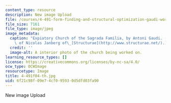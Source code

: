 ```yaml
---
content_type: resource
description: New image Upload
file: /courses/4-491-form-finding-and-structural-optimization-gaudi-workshop-fall-2004/6f21c98f09e74cf095930d5dfd03fa90_4-491f04-th.jpg
file_size: 7161
file_type: image/jpeg
image_metadata:
  caption: "Expiatory Church of the Sagrada Familia, by Antoni Gaudi. (Image courtesy\
    \ of Nicolas Janberg of\_[Structurae](http://www.structurae.net/).)"
  credit: ''
  image-alt: A interior photo of the church being worked on.
learning_resource_types: []
license: https://creativecommons.org/licenses/by-nc-sa/4.0/
ocw_type: OCWImage
resourcetype: Image
title: 4-491f04-th.jpg
uid: 6f21c98f-09e7-4cf0-9593-0d5dfd03fa90
---
```

New image Upload